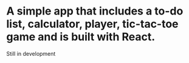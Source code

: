 # A simple app that includes a to-do list, calculator, player, tic-tac-toe game and is built with React.

Still in development
